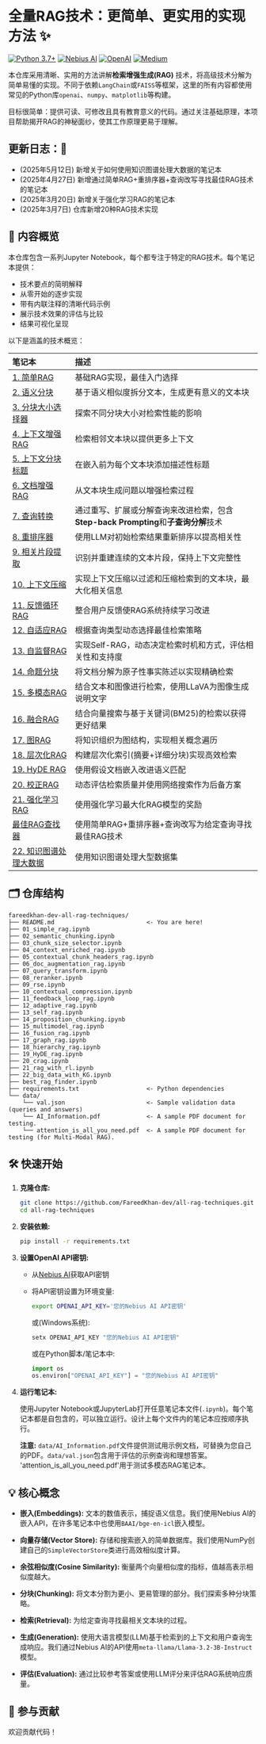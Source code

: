 # 全量RAG技术：更简单、更实用的实现方法 ✨

[![Python 3.7+](https://img.shields.io/badge/python-3.7+-blue.svg)](https://www.python.org/downloads/release/python-370/) [![Nebius AI](https://img.shields.io/badge/Nebius%20AI-API-brightgreen)](https://cloud.nebius.ai/services/llm-embedding) [![OpenAI](https://img.shields.io/badge/OpenAI-API-lightgrey)](https://openai.com/) [![Medium](https://img.shields.io/badge/Medium-Blog-black?logo=medium)](https://medium.com/@fareedkhandev/testing-every-rag-technique-to-find-the-best-094d166af27f)

本仓库采用清晰、实用的方法讲解**检索增强生成(RAG)** 技术，将高级技术分解为简单易懂的实现。不同于依赖`LangChain`或`FAISS`等框架，这里的所有内容都使用常见的Python库`openai`、`numpy`、`matplotlib`等构建。

目标很简单：提供可读、可修改且具有教育意义的代码。通过关注基础原理，本项目帮助揭开RAG的神秘面纱，使其工作原理更易于理解。

## 更新日志：📢

- (2025年5月12日) 新增关于如何使用知识图谱处理大数据的笔记本
- (2025年4月27日) 新增通过简单RAG+重排序器+查询改写寻找最佳RAG技术的笔记本
- (2025年3月20日) 新增关于强化学习RAG的笔记本
- (2025年3月7日) 仓库新增20种RAG技术实现

## 🚀 内容概览

本仓库包含一系列Jupyter Notebook，每个都专注于特定的RAG技术。每个笔记本提供：

- 技术要点的简明解释
- 从零开始的逐步实现
- 带有内联注释的清晰代码示例
- 展示技术效果的评估与比较
- 结果可视化呈现

以下是涵盖的技术概览：

| 笔记本                                      | 描述                                                                                                                                                         |
| :-------------------------------------------- | :------------------------------------------------------------------------------------------------------------------------------------------------------------------ |
| [1. 简单RAG](01_简单AG.ipynb)           | 基础RAG实现，最佳入门选择                                                                                                       |
| [2. 语义分块](02_语义分块.ipynb) | 基于语义相似度拆分文本，生成更有意义的文本块                                                                                           |
| [3. 分块大小选择器](03_分块大小选择器.ipynb) | 探索不同分块大小对检索性能的影响                                                                                    |
| [4. 上下文增强RAG](04_上下文增强RAG.ipynb) | 检索相邻文本块以提供更多上下文                                                                                                     |
| [5. 上下文分块标题](05_上下文分块标题.ipynb) | 在嵌入前为每个文本块添加描述性标题                                                                                                |
| [6. 文档增强RAG](06_文档增强RAG.ipynb) | 从文本块生成问题以增强检索过程                                                                                           |
| [7. 查询转换](07_查询转换.ipynb)   | 通过重写、扩展或分解查询来改进检索，包含**Step-back Prompting**和**子查询分解**技术                                      |
| [8. 重排序器](08_重排序器.ipynb)               | 使用LLM对初始检索结果重新排序以提高相关性                                                                                       |
| [9. 相关片段提取](09_相关片段提取.ipynb)                         | 识别并重建连续的文本片段，保持上下文完整性                                                   |
| [10. 上下文压缩](10_上下文压缩.ipynb) | 实现上下文压缩以过滤和压缩检索到的文本块，最大化相关信息                                                 |
| [11. 反馈循环RAG](11_反馈循环RAG.ipynb) | 整合用户反馈使RAG系统持续学习改进                                                                                      |
| [12. 自适应RAG](12_自适应RAG.ipynb)     | 根据查询类型动态选择最佳检索策略                                                                                          |
| [13. 自监督RAG](13_自监督RAG.ipynb)             | 实现Self-RAG，动态决定检索时机和方式，评估相关性和支持度                                        |
| [14. 命题分块](14_命题分块.ipynb) | 将文档分解为原子性事实陈述以实现精确检索                                                                                      |
| [15. 多模态RAG](15_多模态RAG.ipynb)   | 结合文本和图像进行检索，使用LLaVA为图像生成说明文字                                                                  |
| [16. 融合RAG](16_融合RAG.ipynb)         | 结合向量搜索与基于关键词(BM25)的检索以获得更好结果                                                                                |
| [17. 图RAG](17_图RAG.ipynb)           | 将知识组织为图结构，实现相关概念遍历                                                                                        |
| [18. 层次化RAG](18_层次化RAG.ipynb)        | 构建层次化索引(摘要+详细分块)实现高效检索                                                                                   |
| [19. HyDE RAG](19_HyDE_RAG.ipynb)             | 使用假设文档嵌入改进语义匹配                                                                                              |
| [20. 校正RAG](20_校正RAG.ipynb)                     | 动态评估检索质量并使用网络搜索作为后备方案                                                                           |
| [21. 强化学习RAG](21_强化学习RAG.ipynb)                     | 使用强化学习最大化RAG模型的奖励                                                                           |
| [最佳RAG查找器](最佳RAG查找器.ipynb)     | 使用简单RAG+重排序器+查询改写为给定查询寻找最佳RAG技术                                                                        |
| [22. 知识图谱处理大数据](22_知识图谱处理大数据.ipynb) | 使用知识图谱处理大型数据集                                                                                                                     |

## 🗂️ 仓库结构

```
fareedkhan-dev-all-rag-techniques/
├── README.md                          <- You are here!
├── 01_simple_rag.ipynb
├── 02_semantic_chunking.ipynb
├── 03_chunk_size_selector.ipynb
├── 04_context_enriched_rag.ipynb
├── 05_contextual_chunk_headers_rag.ipynb
├── 06_doc_augmentation_rag.ipynb
├── 07_query_transform.ipynb
├── 08_reranker.ipynb
├── 09_rse.ipynb
├── 10_contextual_compression.ipynb
├── 11_feedback_loop_rag.ipynb
├── 12_adaptive_rag.ipynb
├── 13_self_rag.ipynb
├── 14_proposition_chunking.ipynb
├── 15_multimodel_rag.ipynb
├── 16_fusion_rag.ipynb
├── 17_graph_rag.ipynb
├── 18_hierarchy_rag.ipynb
├── 19_HyDE_rag.ipynb
├── 20_crag.ipynb
├── 21_rag_with_rl.ipynb
├── 22_big_data_with_KG.ipynb
├── best_rag_finder.ipynb
├── requirements.txt                   <- Python dependencies
└── data/
    └── val.json                       <- Sample validation data (queries and answers)
    └── AI_Information.pdf             <- A sample PDF document for testing.
    └── attention_is_all_you_need.pdf  <- A sample PDF document for testing (for Multi-Modal RAG).
```

## 🛠️ 快速开始

1. **克隆仓库:**

    ```bash
    git clone https://github.com/FareedKhan-dev/all-rag-techniques.git
    cd all-rag-techniques
    ```

2. **安装依赖:**

    ```bash
    pip install -r requirements.txt
    ```

3. **设置OpenAI API密钥:**

    - 从[Nebius AI](https://studio.nebius.com/)获取API密钥
    - 将API密钥设置为环境变量:

        ```bash
        export OPENAI_API_KEY='您的Nebius AI API密钥'
        ```

        或(Windows系统):

        ```bash
        setx OPENAI_API_KEY "您的Nebius AI API密钥"
        ```

        或在Python脚本/笔记本中:

        ```python
        import os
        os.environ["OPENAI_API_KEY"] = "您的Nebius AI API密钥"
        ```

4. **运行笔记本:**

    使用Jupyter Notebook或JupyterLab打开任意笔记本文件(`.ipynb`)。每个笔记本都是自包含的，可以独立运行。设计上每个文件内的笔记本应按顺序执行。

    **注意:** `data/AI_Information.pdf`文件提供测试用示例文档，可替换为您自己的PDF。`data/val.json`包含用于评估的示例查询和理想答案。
    'attention_is_all_you_need.pdf'用于测试多模态RAG笔记本。

## 💡 核心概念

- **嵌入(Embeddings):** 文本的数值表示，捕捉语义信息。我们使用Nebius AI的嵌入API，在许多笔记本中也使用`BAAI/bge-en-icl`嵌入模型。

- **向量存储(Vector Store):** 存储和搜索嵌入的简单数据库。我们使用NumPy创建自己的`SimpleVectorStore`类进行高效相似度计算。

- **余弦相似度(Cosine Similarity):** 衡量两个向量相似度的指标，值越高表示相似度越大。

- **分块(Chunking):** 将文本分割为更小、更易管理的部分。我们探索多种分块策略。

- **检索(Retrieval):** 为给定查询寻找最相关文本块的过程。

- **生成(Generation):** 使用大语言模型(LLM)基于检索到的上下文和用户查询生成响应。我们通过Nebius AI的API使用`meta-llama/Llama-3.2-3B-Instruct`模型。

- **评估(Evaluation):** 通过比较参考答案或使用LLM评分来评估RAG系统响应质量。

## 🤝 参与贡献

欢迎贡献代码！
